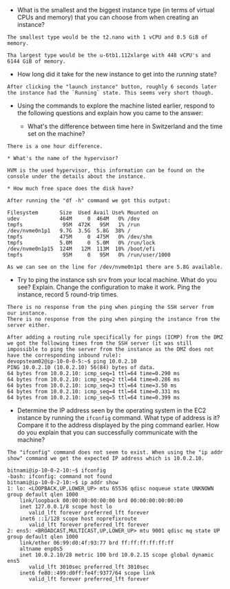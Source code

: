 * What is the smallest and the biggest instance type (in terms of
  virtual CPUs and memory) that you can choose from when creating an
  instance?

```
The smallest type would be the t2.nano with 1 vCPU and 0.5 GiB of memory.

Tha largest type would be the u-6tb1.112xlarge with 448 vCPU's and 6144 GiB of memory.
```

* How long did it take for the new instance to get into the _running_
  state?

```
After clicking the "launch instance" button, roughly 6 seconds later the instance had the `Running` state. This seems very short though.
```

* Using the commands to explore the machine listed earlier, respond to
  the following questions and explain how you came to the answer:

    * What's the difference between time here in Switzerland and the time set on
      the machine?
```
There is a one hour difference.
```

    * What's the name of the hypervisor?
```
HVM is the used hypervisor, this information can be found on the console under the details about the instance.
```

    * How much free space does the disk have?
```
After running the "df -h" command we got this output:

Filesystem       Size  Used Avail Use% Mounted on
udev             464M     0  464M   0% /dev
tmpfs             95M  472K   95M   1% /run
/dev/nvme0n1p1   9.7G  3.5G  5.8G  38% /
tmpfs            475M     0  475M   0% /dev/shm
tmpfs            5.0M     0  5.0M   0% /run/lock
/dev/nvme0n1p15  124M   12M  113M  10% /boot/efi
tmpfs             95M     0   95M   0% /run/user/1000

As we can see on the line for /dev/nvme0n1p1 there are 5.8G available.
```


* Try to ping the instance ssh srv from your local machine. What do you see?
  Explain. Change the configuration to make it work. Ping the
  instance, record 5 round-trip times.

```
There is no response from the ping when pinging the SSH server from our instance.
There is no response from the ping when pinging the instance from the server either.

After adding a routing rule specifically for pings (ICMP) from the DMZ we got the following times from the SSH server (it was still impossible to ping the server from the instance as the DMZ does not have the corresponding inbound rule):
devopsteam02@ip-10-0-0-5:~$ ping 10.0.2.10
PING 10.0.2.10 (10.0.2.10) 56(84) bytes of data.
64 bytes from 10.0.2.10: icmp_seq=1 ttl=64 time=0.290 ms
64 bytes from 10.0.2.10: icmp_seq=2 ttl=64 time=0.286 ms
64 bytes from 10.0.2.10: icmp_seq=3 ttl=64 time=3.50 ms
64 bytes from 10.0.2.10: icmp_seq=4 ttl=64 time=0.331 ms
64 bytes from 10.0.2.10: icmp_seq=5 ttl=64 time=0.399 ms
```

* Determine the IP address seen by the operating system in the EC2
  instance by running the `ifconfig` command. What type of address
  is it? Compare it to the address displayed by the ping command
  earlier. How do you explain that you can successfully communicate
  with the machine?

```
The "ifconfig" command does not seem to exist. When using the "ip addr show" command we get the expected IP address which is 10.0.2.10.

bitnami@ip-10-0-2-10:~$ ifconfig
-bash: ifconfig: command not found
bitnami@ip-10-0-2-10:~$ ip addr show
1: lo: <LOOPBACK,UP,LOWER_UP> mtu 65536 qdisc noqueue state UNKNOWN group default qlen 1000
    link/loopback 00:00:00:00:00:00 brd 00:00:00:00:00:00
    inet 127.0.0.1/8 scope host lo
       valid_lft forever preferred_lft forever
    inet6 ::1/128 scope host noprefixroute
       valid_lft forever preferred_lft forever
2: ens5: <BROADCAST,MULTICAST,UP,LOWER_UP> mtu 9001 qdisc mq state UP group default qlen 1000
    link/ether 06:99:d0:4f:93:77 brd ff:ff:ff:ff:ff:ff
    altname enp0s5
    inet 10.0.2.10/28 metric 100 brd 10.0.2.15 scope global dynamic ens5
       valid_lft 3010sec preferred_lft 3010sec
    inet6 fe80::499:d0ff:fe4f:9377/64 scope link
       valid_lft forever preferred_lft forever
```
